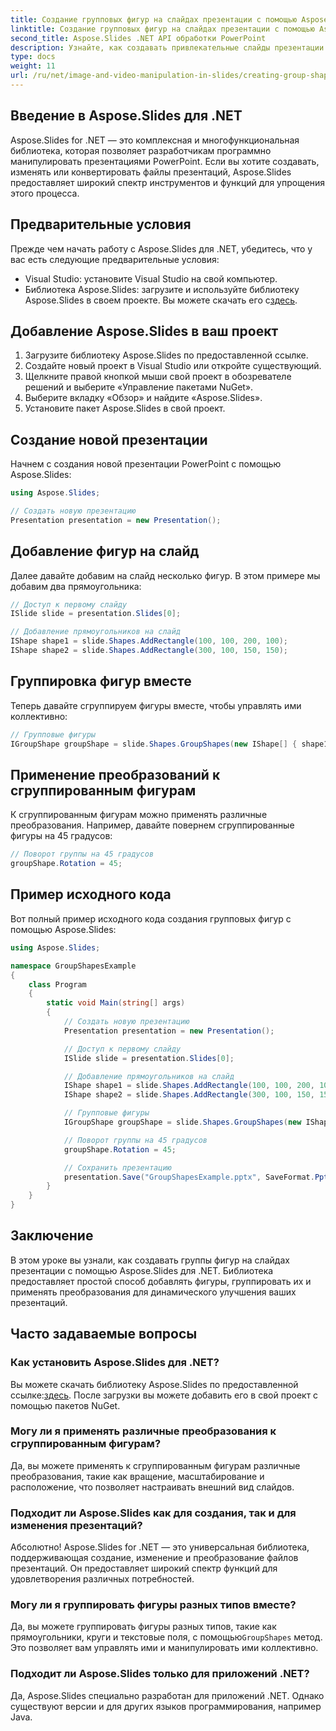 ```yaml
---
title: Создание групповых фигур на слайдах презентации с помощью Aspose.Slides
linktitle: Создание групповых фигур на слайдах презентации с помощью Aspose.Slides
second_title: Aspose.Slides .NET API обработки PowerPoint
description: Узнайте, как создавать привлекательные слайды презентации с групповыми фигурами, используя Aspose.Slides для .NET. Следуйте нашему пошаговому руководству и примеру исходного кода, чтобы легко добавлять, группировать и трансформировать фигуры, улучшая ваши презентации.
type: docs
weight: 11
url: /ru/net/image-and-video-manipulation-in-slides/creating-group-shapes/
---
```


## Введение в Aspose.Slides для .NET

Aspose.Slides for .NET — это комплексная и многофункциональная библиотека, которая позволяет разработчикам программно манипулировать презентациями PowerPoint. Если вы хотите создавать, изменять или конвертировать файлы презентаций, Aspose.Slides предоставляет широкий спектр инструментов и функций для упрощения этого процесса.

## Предварительные условия

Прежде чем начать работу с Aspose.Slides для .NET, убедитесь, что у вас есть следующие предварительные условия:

- Visual Studio: установите Visual Studio на свой компьютер.
-  Библиотека Aspose.Slides: загрузите и используйте библиотеку Aspose.Slides в своем проекте. Вы можете скачать его с[здесь](https://releases.aspose.com/slides/net/).

## Добавление Aspose.Slides в ваш проект

1. Загрузите библиотеку Aspose.Slides по предоставленной ссылке.
2. Создайте новый проект в Visual Studio или откройте существующий.
3. Щелкните правой кнопкой мыши свой проект в обозревателе решений и выберите «Управление пакетами NuGet».
4. Выберите вкладку «Обзор» и найдите «Aspose.Slides».
5. Установите пакет Aspose.Slides в свой проект.

## Создание новой презентации

Начнем с создания новой презентации PowerPoint с помощью Aspose.Slides:

```csharp
using Aspose.Slides;

// Создать новую презентацию
Presentation presentation = new Presentation();
```

## Добавление фигур на слайд

Далее давайте добавим на слайд несколько фигур. В этом примере мы добавим два прямоугольника:

```csharp
// Доступ к первому слайду
ISlide slide = presentation.Slides[0];

// Добавление прямоугольников на слайд
IShape shape1 = slide.Shapes.AddRectangle(100, 100, 200, 100);
IShape shape2 = slide.Shapes.AddRectangle(300, 100, 150, 150);
```

## Группировка фигур вместе

Теперь давайте сгруппируем фигуры вместе, чтобы управлять ими коллективно:

```csharp
// Групповые фигуры
IGroupShape groupShape = slide.Shapes.GroupShapes(new IShape[] { shape1, shape2 });
```

## Применение преобразований к сгруппированным фигурам

К сгруппированным фигурам можно применять различные преобразования. Например, давайте повернем сгруппированные фигуры на 45 градусов:

```csharp
// Поворот группы на 45 градусов
groupShape.Rotation = 45;
```

## Пример исходного кода

Вот полный пример исходного кода создания групповых фигур с помощью Aspose.Slides:

```csharp
using Aspose.Slides;

namespace GroupShapesExample
{
    class Program
    {
        static void Main(string[] args)
        {
            // Создать новую презентацию
            Presentation presentation = new Presentation();

            // Доступ к первому слайду
            ISlide slide = presentation.Slides[0];

            // Добавление прямоугольников на слайд
            IShape shape1 = slide.Shapes.AddRectangle(100, 100, 200, 100);
            IShape shape2 = slide.Shapes.AddRectangle(300, 100, 150, 150);

            // Групповые фигуры
            IGroupShape groupShape = slide.Shapes.GroupShapes(new IShape[] { shape1, shape2 });

            // Поворот группы на 45 градусов
            groupShape.Rotation = 45;

            // Сохранить презентацию
            presentation.Save("GroupShapesExample.pptx", SaveFormat.Pptx);
        }
    }
}
```

## Заключение

В этом уроке вы узнали, как создавать группы фигур на слайдах презентации с помощью Aspose.Slides для .NET. Библиотека предоставляет простой способ добавлять фигуры, группировать их и применять преобразования для динамического улучшения ваших презентаций.

## Часто задаваемые вопросы

### Как установить Aspose.Slides для .NET?

 Вы можете скачать библиотеку Aspose.Slides по предоставленной ссылке:[здесь](https://releases.aspose.com/slides/net/). После загрузки вы можете добавить его в свой проект с помощью пакетов NuGet.

### Могу ли я применять различные преобразования к сгруппированным фигурам?

Да, вы можете применять к сгруппированным фигурам различные преобразования, такие как вращение, масштабирование и расположение, что позволяет настраивать внешний вид слайдов.

### Подходит ли Aspose.Slides как для создания, так и для изменения презентаций?

Абсолютно! Aspose.Slides for .NET — это универсальная библиотека, поддерживающая создание, изменение и преобразование файлов презентаций. Он предоставляет широкий спектр функций для удовлетворения различных потребностей.

### Могу ли я группировать фигуры разных типов вместе?

 Да, вы можете группировать фигуры разных типов, такие как прямоугольники, круги и текстовые поля, с помощью`GroupShapes` метод. Это позволяет вам управлять ими и манипулировать ими коллективно.

### Подходит ли Aspose.Slides только для приложений .NET?

Да, Aspose.Slides специально разработан для приложений .NET. Однако существуют версии и для других языков программирования, например Java.
